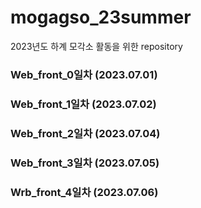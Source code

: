 # mogagso_23summer
2023년도 하계 모각소 활동을 위한 repository

### Web_front_0일차 (2023.07.01)
### Web_front_1일차 (2023.07.02)
### Web_front_2일차 (2023.07.04)
### Web_front_3일차 (2023.07.05)
### Wrb_front_4일차 (2023.07.06)